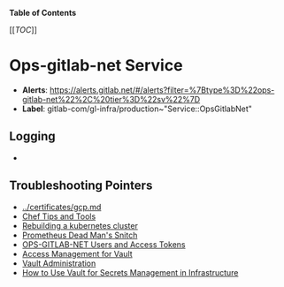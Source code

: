 <!-- MARKER: do not edit this section directly. Edit services/service-catalog.yml then run scripts/generate-docs -->

**Table of Contents**

[[_TOC_]]

# Ops-gitlab-net Service

* **Alerts**: <https://alerts.gitlab.net/#/alerts?filter=%7Btype%3D%22ops-gitlab-net%22%2C%20tier%3D%22sv%22%7D>
* **Label**: gitlab-com/gl-infra/production~"Service::OpsGitlabNet"

## Logging

* []()

## Troubleshooting Pointers

* [../certificates/gcp.md](../certificates/gcp.md)
* [Chef Tips and Tools](../config_management/chef-workflow.md)
* [Rebuilding a kubernetes cluster](../kube/k8s-cluster-rebuild.md)
* [Prometheus Dead Man's Snitch](../monitoring/prometheus-snitch.md)
* [OPS-GITLAB-NET Users and Access Tokens](../uncategorized/ops-gitlab-net-pat.md)
* [Access Management for Vault](../vault/access.md)
* [Vault Administration](../vault/administration.md)
* [How to Use Vault for Secrets Management in Infrastructure](../vault/usage.md)
<!-- END_MARKER -->

<!-- ## Summary -->

<!-- ## Architecture -->

<!-- ## Performance -->

<!-- ## Scalability -->

<!-- ## Availability -->

<!-- ## Durability -->

<!-- ## Security/Compliance -->

<!-- ## Monitoring/Alerting -->

<!-- ## Links to further Documentation -->
